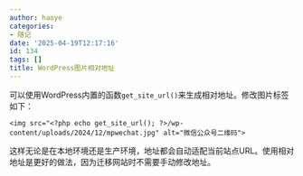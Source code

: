 ```yaml
---
author: haoye
categories:
- 随记
date: '2025-04-19T12:17:16'
id: 134
tags: []
title: WordPress图片相对地址
---
```


可以使用WordPress内置的函数`get_site_url()`来生成相对地址。修改图片标签如下：

    
    
    <img src="<?php echo get_site_url(); ?>/wp-content/uploads/2024/12/mpwechat.jpg" alt="微信公众号二维码">
    

这样无论是在本地环境还是生产环境，地址都会自动适配当前站点URL。使用相对地址是更好的做法，因为迁移网站时不需要手动修改地址。

